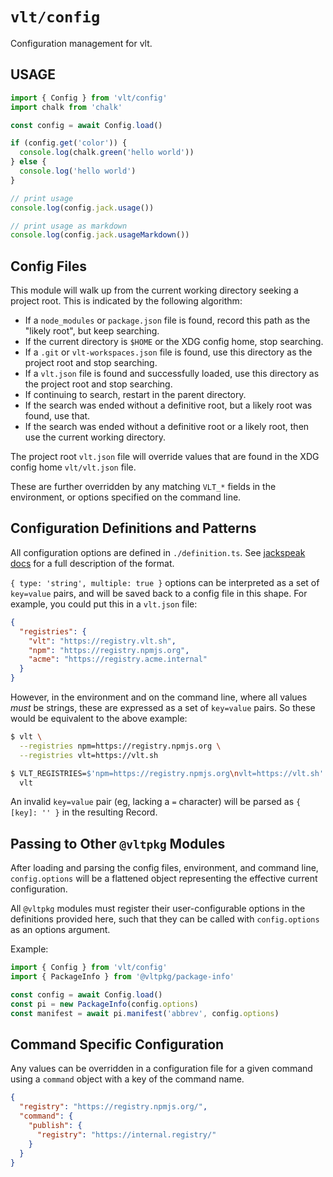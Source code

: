 # `vlt/config`

Configuration management for vlt.

## USAGE

```js
import { Config } from 'vlt/config'
import chalk from 'chalk'

const config = await Config.load()

if (config.get('color')) {
  console.log(chalk.green('hello world'))
} else {
  console.log('hello world')
}

// print usage
console.log(config.jack.usage())

// print usage as markdown
console.log(config.jack.usageMarkdown())
```

## Config Files

This module will walk up from the current working directory
seeking a project root. This is indicated by the following
algorithm:

- If a `node_modules` or `package.json` file is found, record
  this path as the "likely root", but keep searching.
- If the current directory is `$HOME` or the XDG config home,
  stop searching.
- If a `.git` or `vlt-workspaces.json` file is found, use this
  directory as the project root and stop searching.
- If a `vlt.json` file is found and successfully loaded, use this
  directory as the project root and stop searching.
- If continuing to search, restart in the parent directory.
- If the search was ended without a definitive root, but a likely
  root was found, use that.
- If the search was ended without a definitive root or a likely
  root, then use the current working directory.

The project root `vlt.json` file will override values that are
found in the XDG config home `vlt/vlt.json` file.

These are further overridden by any matching `VLT_*` fields in
the environment, or options specified on the command line.

## Configuration Definitions and Patterns

All configuration options are defined in `./definition.ts`.
See [jackspeak docs](http://npm.im/jackspeak) for a full
description of the format.

`{ type: 'string', multiple: true }` options can be interpreted
as a set of `key=value` pairs, and will be saved back to a config
file in this shape. For example, you could put this in a
`vlt.json` file:

```json
{
  "registries": {
    "vlt": "https://registry.vlt.sh",
    "npm": "https://registry.npmjs.org",
    "acme": "https://registry.acme.internal"
  }
}
```

However, in the environment and on the command line, where all
values _must_ be strings, these are expressed as a set of
`key=value` pairs. So these would be equivalent to the above
example:

```bash
$ vlt \
  --registries npm=https://registry.npmjs.org \
  --registries vlt=https://vlt.sh
```

```bash
$ VLT_REGISTRIES=$'npm=https://registry.npmjs.org\nvlt=https://vlt.sh' \
  vlt
```

An invalid `key=value` pair (eg, lacking a `=` character) will be
parsed as `{ [key]: '' }` in the resulting Record.

## Passing to Other `@vltpkg` Modules

After loading and parsing the config files, environment, and
command line, `config.options` will be a flattened object
representing the effective current configuration.

All `@vltpkg` modules must register their user-configurable
options in the definitions provided here, such that they can be
called with `config.options` as an options argument.

Example:

```js
import { Config } from 'vlt/config'
import { PackageInfo } from '@vltpkg/package-info'

const config = await Config.load()
const pi = new PackageInfo(config.options)
const manifest = await pi.manifest('abbrev', config.options)
```

## Command Specific Configuration

Any values can be overridden in a configuration file for a given
command using a `command` object with a key of the command name.

```json
{
  "registry": "https://registry.npmjs.org/",
  "command": {
    "publish": {
      "registry": "https://internal.registry/"
    }
  }
}
```
